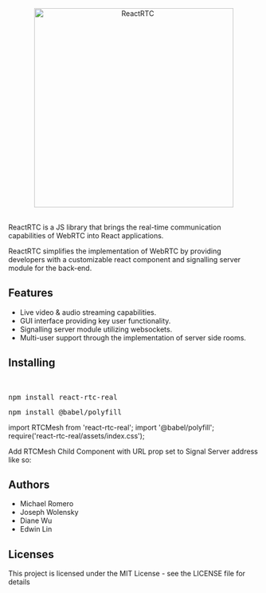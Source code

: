 <div align="center">
  <img src="https://github.com/oslabs-beta/ReactRTC/blob/master/ReactRTC2.png" alt="ReactRTC" width="400"></a>
  <br>
  <br>
</div>


ReactRTC is a JS library that brings the real-time communication capabilities of WebRTC into React applications. 

ReactRTC simplifies the implementation of WebRTC by providing developers with a customizable react component and signalling server module for the back-end.

<h2>Features</h2>

- Live video & audio streaming capabilities. 
- GUI interface providing key user functionality.
- Signalling server module utilizing websockets.
- Multi-user support through the implementation of server side rooms.

<h2>Installing</h2>
<br>
<pre>npm install react-rtc-real</pre>
<pre>npm install @babel/polyfill</pre>

import RTCMesh from 'react-rtc-real';
import '@babel/polyfill';
require('react-rtc-real/assets/index.css');

Add RTCMesh Child Component with URL prop set to Signal Server address like so:
<RTCMesh URL="wss://dacbab13.ngrok.io" />

<h2>Authors</h2>

- Michael Romero
- Joseph Wolensky
- Diane Wu
- Edwin Lin

<h2>Licenses</h2>

This project is licensed under the MIT License - see the LICENSE file for details
